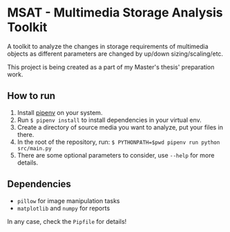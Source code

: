 # MSAT - Multimedia Storage Analysis Toolkit

A toolkit to analyze the changes in storage requirements of multimedia objects as different
parameters are changed by up/down sizing/scaling/etc.

This project is being created as a part of my Master's thesis' preparation work.

## How to run

1. Install [pipenv](https://pipenv.pypa.io/en/latest/index.html) on your system.
2. Run `$ pipenv install` to install dependencies in your virtual env.
3. Create a directory of source media you want to analyze, put your files in there.
4. In the root of the repository, run: `$ PYTHONPATH=$pwd pipenv run python src/main.py`
5. There are some optional parameters to consider, use `--help` for more details.

## Dependencies

* `pillow` for image manipulation tasks
* `matplotlib` and `numpy` for reports

In any case, check the `Pipfile` for details!

